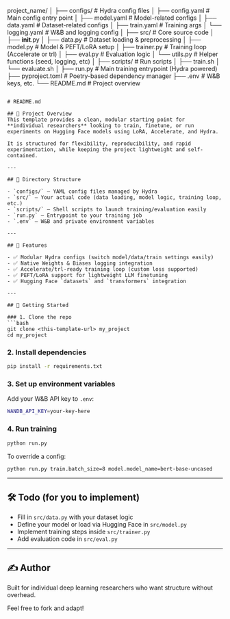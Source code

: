 project_name/
│
├── configs/                      # Hydra config files
│   ├── config.yaml               # Main config entry point
│   ├── model.yaml                # Model-related configs
│   ├── data.yaml                 # Dataset-related configs
│   ├── train.yaml                # Training args
│   └── logging.yaml              # W&B and logging config
│
├── src/                         # Core source code
│   ├── __init__.py
│   ├── data.py                  # Dataset loading & preprocessing
│   ├── model.py                 # Model & PEFT/LoRA setup
│   ├── trainer.py               # Training loop (Accelerate or trl)
│   ├── eval.py                  # Evaluation logic
│   └── utils.py                 # Helper functions (seed, logging, etc)
│
├── scripts/                     # Run scripts
│   ├── train.sh
│   └── evaluate.sh
│
├── run.py                       # Main training entrypoint (Hydra powered)
├── pyproject.toml               # Poetry-based dependency manager
├── .env                         # W&B keys, etc.
└── README.md                    # Project overview
```

# README.md

## 📘 Project Overview
This template provides a clean, modular starting point for **individual researchers** looking to train, finetune, or run experiments on Hugging Face models using LoRA, Accelerate, and Hydra.

It is structured for flexibility, reproducibility, and rapid experimentation, while keeping the project lightweight and self-contained.

---

## 📂 Directory Structure

- `configs/` – YAML config files managed by Hydra
- `src/` – Your actual code (data loading, model logic, training loop, etc.)
- `scripts/` – Shell scripts to launch training/evaluation easily
- `run.py` – Entrypoint to your training job
- `.env` – W&B and private environment variables

---

## 🔧 Features

- ✅ Modular Hydra configs (switch model/data/train settings easily)
- ✅ Native Weights & Biases logging integration
- ✅ Accelerate/trl-ready training loop (custom loss supported)
- ✅ PEFT/LoRA support for lightweight LLM finetuning
- ✅ Hugging Face `datasets` and `transformers` integration

---

## 🚀 Getting Started

### 1. Clone the repo
```bash
git clone <this-template-url> my_project
cd my_project
```

### 2. Install dependencies
```bash
pip install -r requirements.txt
```

### 3. Set up environment variables
Add your W&B API key to `.env`:
```bash
WANDB_API_KEY=your-key-here
```

### 4. Run training
```bash
python run.py
```

To override a config:
```bash
python run.py train.batch_size=8 model.model_name=bert-base-uncased
```

---

## 🛠️ Todo (for you to implement)
- Fill in `src/data.py` with your dataset logic
- Define your model or load via Hugging Face in `src/model.py`
- Implement training steps inside `src/trainer.py`
- Add evaluation code in `src/eval.py`

---

## ✍️ Author
Built for individual deep learning researchers who want structure without overhead.

Feel free to fork and adapt!
